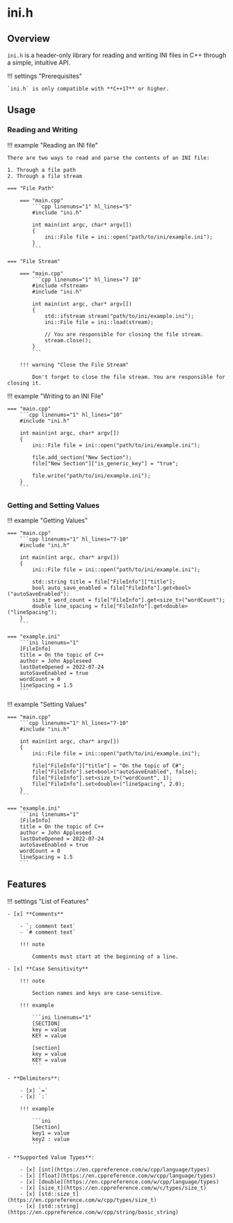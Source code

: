 # ini.h

## Overview

`ini.h` is a header-only library for reading and writing INI files in C++ through a simple, intuitive API.

!!! settings "Prerequisites"

    `ini.h` is only compatible with **C++17** or higher.

## Usage

### Reading and Writing

!!! example "Reading an INI file"

    There are two ways to read and parse the contents of an INI file:

    1. Through a file path
    2. Through a file stream

    === "File Path"

        === "main.cpp"
            ```cpp linenums="1" hl_lines="5"
            #include "ini.h"

            int main(int argc, char* argv[])
            {
                ini::File file = ini::open("path/to/ini/example.ini");
            }
            ```

    === "File Stream"

        === "main.cpp"
            ```cpp linenums="1" hl_lines="7 10"
            #include <fstream>
            #include "ini.h"

            int main(int argc, char* argv[])
            {
                std::ifstream stream("path/to/ini/example.ini");
                ini::File file = ini::load(stream);

                // You are responsible for closing the file stream.
                stream.close();
            }
            ```

        !!! warning "Close the File Stream"
        
            Don't forget to close the file stream. You are responsible for closing it.

!!! example "Writing to an INI File"

    === "main.cpp"
        ```cpp linenums="1" hl_lines="10"
        #include "ini.h"

        int main(int argc, char* argv[])
        {
            ini::File file = ini::open("path/to/ini/example.ini");

            file.add_section("New Section");
            file["New Section"]["is_generic_key"] = "true";

            file.write("path/to/ini/example.ini");
        }
        ```

### Getting and Setting Values

!!! example "Getting Values"

    === "main.cpp"
        ```cpp linenums="1" hl_lines="7-10"
        #include "ini.h"

        int main(int argc, char* argv[])
        {
            ini::File file = ini::open("path/to/ini/example.ini");

            std::string title = file["FileInfo"]["title"];
            bool auto_save_enabled = file["FileInfo"].get<bool>("autoSaveEnabled"):
            size_t word_count = file["FileInfo"].get<size_t>("wordCount");
            double line_spacing = file["FileInfo"].get<double>("lineSpacing");
        }
        ```

    === "example.ini"
        ```ini linenums="1"
        [FileInfo]
        title = On the topic of C++
        author = John Appleseed
        lastDateOpened = 2022-07-24
        autoSaveEnabled = true
        wordCount = 0
        lineSpacing = 1.5
        ```

!!! example "Setting Values"

    === "main.cpp"
        ```cpp linenums="1" hl_lines="7-10"
        #include "ini.h"

        int main(int argc, char* argv[])
        {
            ini::File file = ini::open("path/to/ini/example.ini");

            file["FileInfo"]["title"] = "On the topic of C#";
            file["FileInfo"].set<bool>("autoSaveEnabled", false);
            file["FileInfo"].set<size_t>("wordCount", 1);
            file["FileInfo"].set<double>("lineSpacing", 2.0);
        }
        ```

    === "example.ini"
        ```ini linenums="1"
        [FileInfo]
        title = On the topic of C++
        author = John Appleseed
        lastDateOpened = 2022-07-24
        autoSaveEnabled = true
        wordCount = 0
        lineSpacing = 1.5
        ```

## Features

!!! settings "List of Features"

    - [x] **Comments**

        - `; comment text`
        - `# comment text`

        !!! note

            Comments must start at the beginning of a line.

    - [x] **Case Sensitivity**
        
        !!! note

            Section names and keys are case-sensitive.

        !!! example

            ```ini linenums="1"
            [SECTION]
            key = value
            KEY = value

            [section]
            key = value
            KEY = value
            ```
    
    - **Delimiters**:
    
        - [x] `=`
        - [x] `:`

        !!! example

            ```ini
            [Section]
            key1 = value
            key2 : value
            ```

    - **Supported Value Types**:

        - [x] [int](https://en.cppreference.com/w/cpp/language/types)
        - [x] [float](https://en.cppreference.com/w/cpp/language/types)
        - [x] [double](https://en.cppreference.com/w/cpp/language/types)
        - [x] [size_t](https://en.cppreference.com/w/c/types/size_t)
        - [x] [std::size_t](https://en.cppreference.com/w/cpp/types/size_t)
        - [x] [std::string](https://en.cppreference.com/w/cpp/string/basic_string)